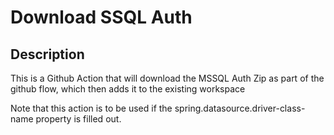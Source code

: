 # Download SSQL Auth

## Description
This is a Github Action that will download the MSSQL Auth Zip as part of the github flow, which then adds it to the existing workspace

Note that this action is to be used if the spring.datasource.driver-class-name property is filled out.
